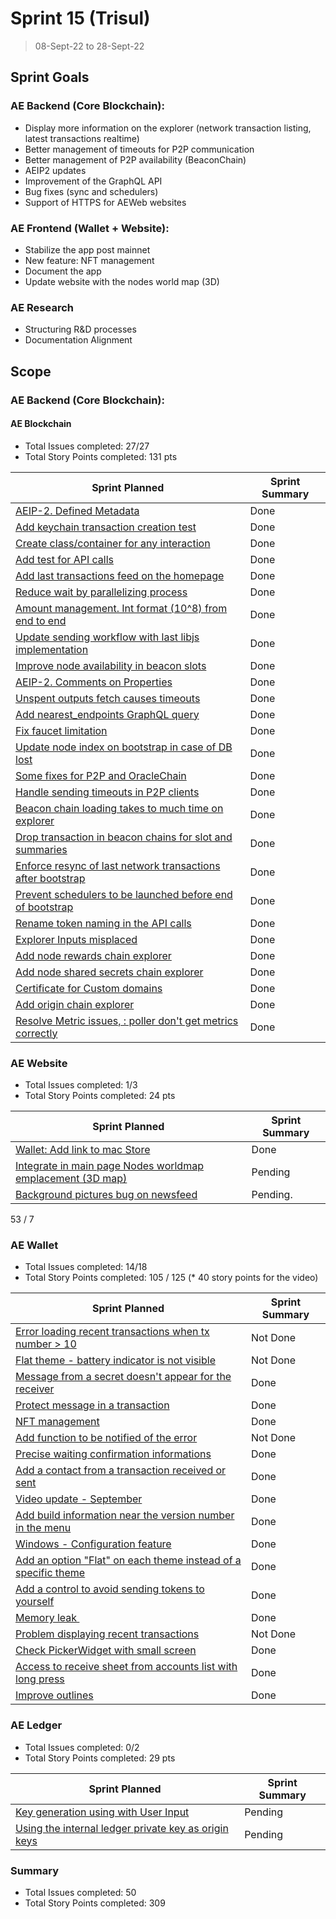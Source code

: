 # Sprint 15 (Trisul)

> 08-Sept-22 to 28-Sept-22

## Sprint Goals

### AE Backend (Core Blockchain):
- Display more information on the explorer (network transaction listing, latest transactions realtime)
- Better management of timeouts for P2P communication
- Better management of P2P availability (BeaconChain)
- AEIP2 updates
- Improvement of the GraphQL API
- Bug fixes (sync and schedulers)
- Support of HTTPS for AEWeb websites

### AE Frontend (Wallet + Website):
- Stabilize the app post mainnet
- New feature: NFT management
- Document the app
- Update website with the nodes world map (3D)

### AE Research
- Structuring R&D processes
- Documentation Alignment

## Scope

### AE Backend (Core Blockchain):

#### AE Blockchain

- Total Issues completed: 27/27
- Total Story Points completed: 131 pts

| Sprint Planned                                                                                         | Sprint Summary |
| ------------------------------------------------------------------------------------------------------ | -------------- |
| [AEIP-2. Defined Metadata](archethic-foundation/aeip#4)                                                | Done           |
| [Add keychain transaction creation test](archethic-foundation/libjs#42)                                | Done           |
| [Create class/container for any interaction](archethic-foundation/libjs#27)                            | Done           |
| [Add test for API calls](archethic-foundation/libjs#80)                                                | Done           |
| [Add last transactions feed on the homepage](archethic-foundation/archethic-node#404)                  | Done           |
| [Reduce wait by parallelizing process](archethic-foundation/aeweb-cli#72)                              | Done           |
| [Amount management. Int format (10^8) from end to end](archethic-foundation/aeweb-cli#75)              | Done           |
| [Update sending workflow with last libjs implementation](archethic-foundation/aeweb-cli#76)            | Done           |
| [Improve node availability in beacon slots](archethic-foundation/archethic-node#569)                   | Done           |
| [AEIP-2. Comments on Properties](archethic-foundation/aeip#9)                                          | Done           |
| [Unspent outputs fetch causes timeouts](archethic-foundation/archethic-node#568)                       | Done           |
| [Add nearest_endpoints GraphQL query](archethic-foundation/archethic-node#572)                         | Done           |
| [Fix faucet limitation](archethic-foundation/archethic-node#571)                                       | Done           |
| [Update node index on bootstrap in case of DB lost](archethic-foundation/archethic-node#567)           | Done           |
| [Some fixes for P2P and OracleChain](archethic-foundation/archethic-node#563)                          | Done           |
| [Handle sending timeouts in P2P clients](archethic-foundation/archethic-node#510)                      | Done           |
| [Beacon chain loading takes to much time on explorer](archethic-foundation/archethic-node#458)         | Done           |
| [Drop transaction in beacon chains for slot and summaries](archethic-foundation/archethic-node#523)    | Done           |
| [Enforce resync of last network transactions after bootstrap](archethic-foundation/archethic-node#508) | Done           |
| [Prevent schedulers to be launched before end of bootstrap](archethic-foundation/archethic-node#543)   | Done           |
| [Rename token naming in the API calls](archethic-foundation/libdart#33)                                | Done           |
| [Explorer Inputs misplaced](archethic-foundation/archethic-node#560)                                   | Done           |
| [Add node rewards chain explorer](archethic-foundation/archethic-node#413)                             | Done           |
| [Add node shared secrets chain explorer](archethic-foundation/archethic-node#411)                      | Done           |
| [Certificate for Custom domains](archethic-foundation/archethic-node#449)                              | Done           |
| [Add origin chain explorer](archethic-foundation/archethic-node#412)                                   | Done           |
| [Resolve Metric issues, : poller don't get metrics correctly](archethic-foundation/archethic-node#455) | Done           |

### AE Website 

- Total Issues completed: 1/3
- Total Story Points completed: 24 pts 

| Sprint Planned                                                                                           | Sprint Summary |
| -------------------------------------------------------------------------------------------------------- | -------------- |
| [Wallet: Add link to mac Store](archethic-foundation/archethic-website#130)                              | Done           |
| [Integrate in main page Nodes worldmap emplacement (3D map)](archethic-foundation/archethic-website#110) | Pending        |
| [Background pictures bug on newsfeed](archethic-foundation/archethic-website#122)                        | Pending.       |

53 / 7

### AE Wallet

- Total Issues completed: 14/18
- Total Story Points completed: 105 / 125
(* 40 story points for the video)

| Sprint Planned                                                                                              | Sprint Summary |
| ----------------------------------------------------------------------------------------------------------- | -------------- |
| [Error loading recent transactions when tx number > 10](archethic-foundation/archethic-wallet#262)          | Not Done       |
| [Flat theme - battery indicator is not visible](archethic-foundation/archethic-wallet#242)                  | Not Done       |
| [Message from a secret doesn't appear for the receiver](archethic-foundation/archethic-wallet#280)          | Done           |
| [Protect message in a transaction](archethic-foundation/archethic-wallet#266)                               | Done           |
| [NFT management](archethic-foundation/archethic-wallet#235)                                                 | Done           |
| [Add function to be notified of the error](archethic-foundation/archethic-wallet#270)                       | Not Done       |
| [Precise waiting confirmation informations](archethic-foundation/archethic-wallet#282)                      | Done           |
| [Add a contact from a transaction received or sent](archethic-foundation/archethic-wallet#275)              | Done           |
| [Video update - September](archethic-foundation/archethic-wallet#286)                                       | Done           |
| [Add build information near the version number in the menu](archethic-foundation/archethic-wallet#285)      | Done           |
| [Windows - Configuration feature](archethic-foundation/archethic-wallet#301)                                | Done           |
| [Add an option "Flat" on each theme instead of a specific theme](archethic-foundation/archethic-wallet#279) | Done           |
| [Add a control to avoid sending tokens to yourself](archethic-foundation/archethic-wallet#295)              | Done           |
| [Memory leak ](archethic-foundation/archethic-wallet#287)                                                   | Done           |
| [Problem displaying recent transactions](archethic-foundation/archethic-wallet#290)                         | Not Done       |
| [Check PickerWidget with small screen](archethic-foundation/archethic-wallet#298)                           | Done           |
| [Access to receive sheet from accounts list with long press](archethic-foundation/archethic-wallet#297)     | Done           |
| [Improve outlines](archethic-foundation/archethic-wallet#294)                                               | Done           |


### AE Ledger

- Total Issues completed: 0/2
- Total Story Points completed: 29 pts

| Sprint Planned                                                                                   | Sprint Summary |
| ------------------------------------------------------------------------------------------------ | -------------- |
| [Key generation using with User Input](archethic-foundation/biometrics#49)                       | Pending        |
| [Using the internal ledger private key as origin keys](archethic-foundation/archethic-ledger#36) | Pending        |


### Summary

- Total Issues completed: 50
- Total Story Points completed: 309


